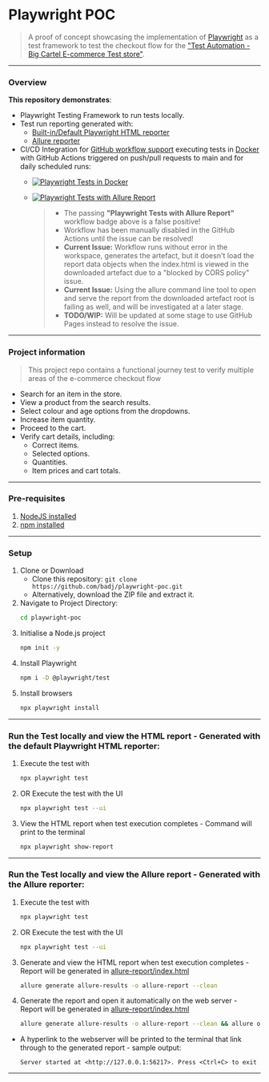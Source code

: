 # Playwright POC

> A proof of concept showcasing the implementation of [Playwright](https://playwright.dev/) as a test framework to test the checkout flow for the ["Test Automation - Big Cartel E-commerce Test store"](https://testautomation.bigcartel.com/).

---
### Overview

**This repository demonstrates**:

- Playwright Testing Framework to run tests locally.
- Test run reporting generated with:
  - [Built-in/Default Playwright HTML reporter](https://playwright.dev/docs/test-reporters)
  - [Allure reporter](https://allurereport.org/)
- CI/CD Integration for [GitHub workflow support](https://github.com/badj/playwright-poc/actions) executing tests in [Docker](https://www.docker.com/) with GitHub Actions triggered on push/pull requests to main and for daily scheduled runs:
  - [![Playwright Tests in Docker](https://github.com/badj/playwright-poc/actions/workflows/main.yml/badge.svg)](https://github.com/badj/playwright-poc/actions/workflows/main.yml)
  - [![Playwright Tests with Allure Report](https://github.com/badj/playwright-poc/actions/workflows/allure-report.yml/badge.svg)](https://github.com/badj/playwright-poc/actions/workflows/allure-report.yml)
    
    > - The passing **"Playwright Tests with Allure Report"** workflow badge above is a false positive!
    > - Workflow has been manually disabled in the GitHub Actions until the issue can be resolved!
    > - **Current Issue:** Workflow runs without error in the workspace, generates the artefact, but it doesn't load the report data objects when the index.html is viewed in the downloaded artefact due to a "blocked by CORS policy" issue. 
    > - **Current Issue:** Using the allure command line tool to open and serve the report from the downloaded artefact root is failing as well, and will be investigated at a later stage. 
    > - **TODO/WIP:** Will be updated at some stage to use GitHub Pages instead to resolve the issue.

---
### Project information

> This project repo contains a functional journey test to verify multiple areas of the e-commerce checkout flow

- Search for an item in the store.
- View a product from the search results.
- Select colour and age options from the dropdowns.
- Increase item quantity.
- Proceed to the cart.
- Verify cart details, including:
    - Correct items.
    - Selected options.
    - Quantities.
    - Item prices and cart totals.

---
### Pre-requisites

1. [NodeJS installed](https://nodejs.org/en/download/)
2. [npm installed](https://docs.npmjs.com/downloading-and-installing-node-js-and-npm/)

---
### Setup

1. Clone or Download
    - Clone this repository: `git clone https://github.com/badj/playwright-poc.git`
    - Alternatively, download the ZIP file and extract it.
2. Navigate to Project Directory:
   ```bash
   cd playwright-poc
   ```
3. Initialise a Node.js project
   ```bash
   npm init -y
   ```
4. Install Playwright
   ```bash
   npm i -D @playwright/test
   ```
5. Install browsers
   ```bash
   npx playwright install
   ``` 

---
### Run the Test locally and view the HTML report - Generated with the default Playwright HTML reporter:

1. Execute the test with
   ```bash
   npx playwright test
   ```
2. OR Execute the test with the UI
   ```bash
   npx playwright test --ui
   ``` 
3. View the HTML report when test execution completes - Command will print to the terminal
   ```bash
   npx playwright show-report
   ```

---
### Run the Test locally and view the Allure report - Generated with the Allure reporter:

1. Execute the test with
   ```bash
   npx playwright test
   ```
2. OR Execute the test with the UI
   ```bash
   npx playwright test --ui
   ``` 
3. Generate and view the HTML report when test execution completes - Report will be generated in [allure-report/index.html](allure-report/index.html)
   ```bash
   allure generate allure-results -o allure-report --clean 
   ```
4. Generate the report and open it automatically on the web server - Report will be generated in [allure-report/index.html](allure-report/index.html)
   ```bash
   allure generate allure-results -o allure-report --clean && allure open allure-report && echo "file://$(pwd)/allure-report/index.html" 
   ```   
- A hyperlink to the webserver will be printed to the terminal that link through to the generated report - sample output:

  ```
  Server started at <http://127.0.0.1:56217>. Press <Ctrl+C> to exit
  ```

---
